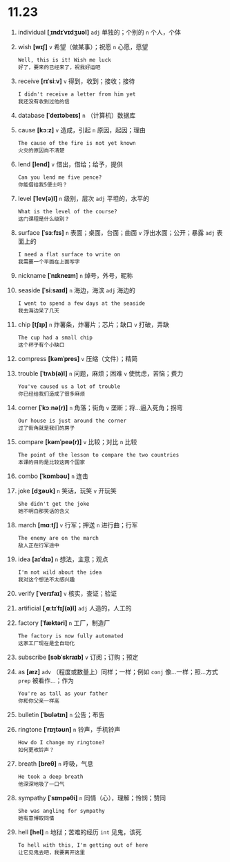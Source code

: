 # 11.23

1. individual **[ˌɪndɪˈvɪdʒuəl]** `adj` 单独的；个别的 `n` 个人，个体

2. wish **[wɪʃ]** `v` 希望（做某事）；祝愿 `n` 心愿，愿望

   ```
   Well, this is it! Wish me luck
   好了，要来的已经来了，祝我好运吧
   ```

3. receive **[rɪˈsiːv]** `v` 得到，收到；接收；接待

   ```
   I didn't receive a letter from him yet
   我还没有收到过他的信
   ```

4. database **[ˈdeɪtəbeɪs]** `n` （计算机）数据库

5. cause **[kɔːz]** `v` 造成，引起 `n` 原因，起因；理由

   ```
   The cause of the fire is not yet known
   火灾的原因尚不清楚
   ```

6. lend **[lend]** `v` 借出，借给；给予，提供

   ```
   Can you lend me five pence?
   你能借给我5便士吗？
   ```

7. level **[ˈlev(ə)l]** `n` 级别，层次 `adj` 平坦的，水平的

   ```
   What is the level of the course?
   这门课程是什么级别？
   ```

8. surface **[ˈsɜːfɪs]** `n` 表面；桌面，台面；曲面 `v` 浮出水面；公开；暴露 `adj` 表面上的

   ```
   I need a flat surface to write on
   我需要一个平面在上面写字
   ```

9. nickname **[ˈnɪkneɪm]** `n` 绰号，外号，昵称

10. seaside **[ˈsiːsaɪd]** `n` 海边，海滨 `adj` 海边的

    ```
    I went to spend a few days at the seaside
    我去海边呆了几天
    ```

11. chip **[tʃɪp]** `n` 炸薯条，炸薯片；芯片；缺口 `v` 打破，弄缺

    ```
    The cup had a small chip
    这个杯子有个小缺口
    ```

12. compress **[kəmˈpres]** `v` 压缩（文件）；精简

13. trouble **[ˈtrʌb(ə)l]** `n` 问题，麻烦；困难 `v` 使忧虑，苦恼；费力

    ```
    You've caused us a lot of trouble
    你已经给我们造成了很多麻烦
    ```

14. corner **[ˈkɔːnə(r)]** `n` 角落；街角 `v` 垄断；将...逼入死角；拐弯

    ```
    Our house is just around the corner
    过了街角就是我们的房子
    ```

15. compare **[kəmˈpeə(r)]** `v` 比较；对比 `n` 比较

    ```
    The point of the lesson to compare the two countries
    本课的目的是比较这两个国家
    ```

16. combo **[ˈkɒmbəʊ]** `n` 连击

17. joke **[dʒəʊk]** `n` 笑话，玩笑 `v` 开玩笑

    ```
    She didn't get the joke
    她不明白那笑话的含义
    ```

18. march **[mɑːtʃ]** `v` 行军；押送 `n` 进行曲；行军

    ```
    The enemy are on the march
    敌人正在行军途中
    ```

19. idea **[aɪˈdɪə]** `n` 想法，主意；观点

    ```
    I'm not wild about the idea
    我对这个想法不太感兴趣
    ```

20. verify **[ˈverɪfaɪ]** `v` 核实，查证；验证

21. artificial **[ˌɑːtɪˈfɪʃ(ə)l]** `adj` 人造的，人工的

22. factory **[ˈfæktəri]** `n` 工厂，制造厂

    ```
    The factory is now fully automated
    这家工厂现在是全自动化
    ```

23. subscribe **[səbˈskraɪb]** `v` 订阅；订购；预定

24. as **[æz]** `adv` （程度或数量上）同样；一样；例如 `conj` 像...一样；照...方式 `prep` 被看作...；作为

    ```
    You're as tall as your father
    你和你父亲一样高
    ```

25. bulletin **[ˈbʊlətɪn]** `n` 公告；布告

26. ringtone **[ˈrɪŋtəʊn]** `n` 铃声，手机铃声

    ```
    How do I change my ringtone?
    如何更改铃声？
    ```

27. breath **[breθ]** `n` 呼吸，气息

    ```
    He took a deep breath
    他深深地吸了一口气
    ```

28. sympathy **[ˈsɪmpəθi]** `n` 同情（心），理解；怜悯；赞同

    ```
    She was angling for sympathy
    她有意博取同情
    ```

29. hell **[hel]** `n` 地狱；苦难的经历 `int` 见鬼，该死
    ```
    To hell with this, I'm getting out of here
    让它见鬼去吧，我要离开这里
    ```

